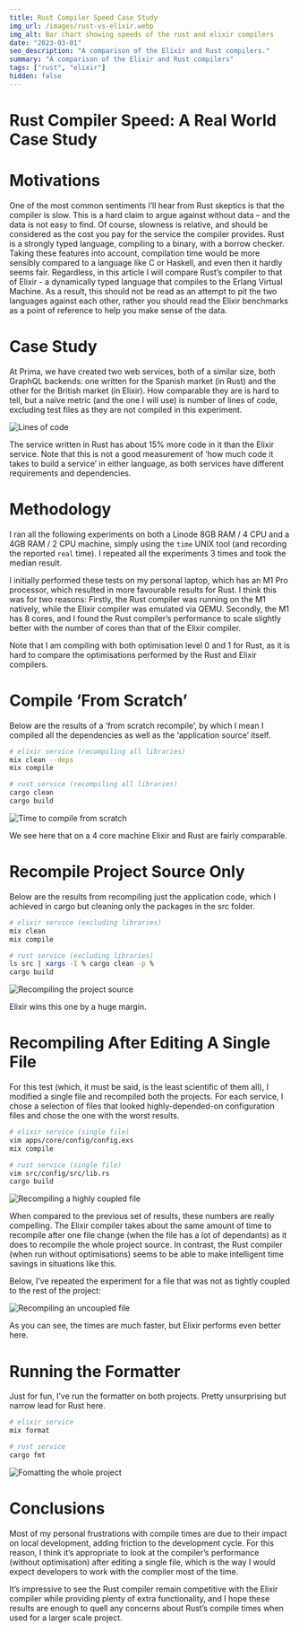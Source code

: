 ```yaml
---
title: Rust Compiler Speed Case Study
img_url: /images/rust-vs-elixir.webp
img_alt: Bar chart showing speeds of the rust and elixir compilers
date: "2023-03-01"
seo_description: "A comparison of the Elixir and Rust compilers."
summary: "A comparison of the Elixir and Rust compilers"
tags: ["rust", "elixir"]
hidden: false
---
```


# Rust Compiler Speed: A Real World Case Study

# Motivations

One of the most common sentiments I’ll hear from Rust skeptics is that the compiler is slow. This is a hard claim to argue against without data – and the data is not easy to find. Of course, slowness is relative, and should be considered as the cost you pay for the service the compiler provides. Rust is a strongly typed language, compiling to a binary, with a borrow checker. Taking these features into account, compilation time would be more sensibly compared to a language like C or Haskell, and even then it hardly seems fair. Regardless, in this article I will compare Rust’s compiler to that of Elixir - a dynamically typed language that compiles to the Erlang Virtual Machine. As a result, this should not be read as an attempt to pit the two languages against each other, rather you should read the Elixir benchmarks as a point of reference to help you make sense of the data.

# Case Study

At Prima, we have created two web services, both of a similar size, both GraphQL backends: one written for the Spanish market (in Rust) and the other for the British market (in Elixir). How comparable they are is hard to tell, but a naïve metric (and the one I will use) is number of lines of code, excluding test files as they are not compiled in this experiment.

![Lines of code](/images/elixir-vs-rust/lines-of-code.png)

The service written in Rust has about 15% more code in it than the Elixir service. Note that this is not a good measurement of ‘how much code it takes to build a service’ in either language, as both services have different requirements and dependencies.

# Methodology

I ran all the following experiments on both a Linode 8GB RAM / 4 CPU and a 4GB RAM / 2 CPU machine, simply using the `time` UNIX tool (and recording the reported `real` time). I repeated all the experiments 3 times and took the median result.

I initially performed these tests on my personal laptop, which has an M1 Pro processor, which resulted in more favourable results for Rust. I think this was for two reasons: Firstly, the Rust compiler was running on the M1 natively, while the Elixir compiler was emulated via QEMU. Secondly, the M1 has 8 cores, and I found the Rust compiler’s performance to scale slightly better with the number of cores than that of the Elixir compiler.

Note that I am compiling with both optimisation level 0 and 1 for Rust, as it is hard to compare the optimisations performed by the Rust and Elixir compilers.

# Compile ‘From Scratch’

Below are the results of a ‘from scratch recompile’, by which I mean I compiled all the dependencies as well as the ‘application source’ itself. 

```bash
# elixir service (recompiling all libraries)
mix clean --deps
mix compile

# rust service (recompiling all libraries)
cargo clean
cargo build
```

![Time to compile from scratch](/images/elixir-vs-rust/from-scratch.png)

We see here that on a 4 core machine Elixir and Rust are fairly comparable.

# Recompile Project Source Only

Below are the results from recompiling just the application code, which I achieved in cargo but cleaning only the packages in the src folder.

```bash
# elixir service (excluding libraries)
mix clean
mix compile

# rust service (excluding libraries)
ls src | xargs -I % cargo clean -p %
cargo build
```

![Recompiling the project source](/images/elixir-vs-rust/project-source.png)

Elixir wins this one by a huge margin.

# Recompiling After Editing A Single File

For this test (which, it must be said, is the least scientific of them all), I modified a single file and recompiled both the projects. For each service, I chose a selection of files that looked highly-depended-on configuration files and chose the one with the worst results.

```bash
# elixir service (single file)
vim apps/core/config/config.exs
mix compile

# rust service (single file)
vim src/config/src/lib.rs
cargo build
```

![Recompiling a highly coupled file](/images/elixir-vs-rust/highly-coupled.png)

When compared to the previous set of results, these numbers are really compelling. The Elixir compiler takes about the same amount of time to recompile after one file change (when the file has a lot of dependants) as it does to recompile the whole project source. In contrast, the Rust compiler (when run without optimisations) seems to be able to make intelligent time savings in situations like this.

Below, I’ve repeated the experiment for a file that was not as tightly coupled to the rest of the project:

![Recompiling an uncoupled file](/images/elixir-vs-rust/uncoupled.png)

As you can see, the times are much faster, but Elixir performs even better here.

# Running the Formatter

Just for fun, I’ve run the formatter on both projects. Pretty unsurprising but narrow lead for Rust here. 

```bash
# elixir service
mix format

# rust service
cargo fmt
```

![Fomatting the whole project](/images/elixir-vs-rust/formatter.png)

# Conclusions

Most of my personal frustrations with compile times are due to their impact on local development, adding friction to the development cycle. For this reason, I think it’s appropriate to look at the compiler’s performance (without optimisation) after editing a single file, which is the way I would expect developers to work with the compiler most of the time.

It’s impressive to see the Rust compiler remain competitive with the Elixir compiler while providing plenty of extra functionality, and I hope these results are enough to quell any concerns about Rust’s compile times when used for a larger scale project.